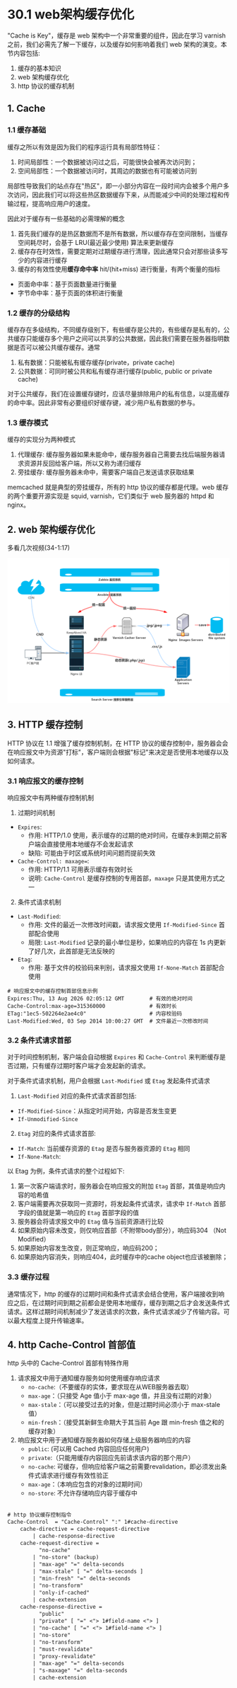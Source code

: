 # 30.1 web架构缓存优化
"Cache is Key"，缓存是 web 架构中一个非常重要的组件，因此在学习 varnish 之前，我们必需先了解一下缓存，以及缓存如何影响着我们 web 架构的演变。本节内容包括:
1. 缓存的基本知识
2. web 架构缓存优化
3. http 协议的缓存机制

## 1. Cache
### 1.1 缓存基础
缓存之所以有效是因为我们的程序运行具有局部性特征：
1. 时间局部性：一个数据被访问过之后，可能很快会被再次访问到；
2. 空间局部性：一个数据被访问时，其周边的数据也有可能被访问到

局部性导致我们的站点存在"热区"，即一小部分内容在一段时间内会被多个用户多次访问，因此我们可以将这些热区数据缓存下来，从而能减少中间的处理过程和传输过程，提高响应用户的速度。

因此对于缓存有一些基础的必需理解的概念
1. 首先我们缓存的是热区数据而不是所有数据，所以缓存存在空间限制，当缓存空间耗尽时，会基于 LRU(最近最少使用) 算法来更新缓存
2. 缓存存在时效性，需要定期对过期缓存进行清理，因此通常只会对那些读多写少的内容进行缓存
3. 缓存的有效性使用**缓存命中率** hit/(hit+miss) 进行衡量，有两个衡量的指标
  - 页面命中率：基于页面数量进行衡量
  - 字节命中率：基于页面的体积进行衡量

### 1.2 缓存的分级结构
缓存存在多级结构，不同缓存级别下，有些缓存是公共的，有些缓存是私有的，公共缓存只能缓存多个用户之间可以共享的公共数据，因此我们需要在服务器指明数据是否可以被公共缓存缓存。通常
1. 私有数据：只能被私有缓存缓存(private，private cache)
2. 公共数据：可同时被公共和私有缓存进行缓存(public, public or private cache)

对于公共缓存，我们在设置缓存键时，应该尽量排除用户的私有信息，以提高缓存的命中率。因此非常有必要组织好缓存键，减少用户私有数据的参与。

### 1.3 缓存模式
缓存的实现分为两种模式
1. 代理缓存: 缓存服务器如果未能命中，缓存服务器自己需要去找后端服务器请求资源并反回给客户端，所以又称为递归缓存
2. 旁挂缓存: 缓存服务器未命中，需要客户端自己发送请求获取结果

memcached 就是典型的旁挂缓存，所有的 http 协议的缓存都是代理。web 缓存的两个重要开源实现是 squid, varnish，它们类似于 web 服务器的 httpd 和 nginx。

## 2. web 架构缓存优化
多看几次视频(34-1:17)

![web_frame.jpg](../images/30/web_frame.jpg)


## 3. HTTP 缓存控制
HTTP 协议在 1.1 增强了缓存控制机制，在 HTTP 协议的缓存控制中，服务器会会在响应报文中为资源"打标"，客户端则会根据"标记"来决定是否使用本地缓存以及如何请求。

### 3.1 响应报文的缓存控制
响应报文中有两种缓存控制机制
1. 过期时间机制
  - `Expires`:
    - 作用: HTTP/1.0 使用，表示缓存的过期的绝对时间，在缓存未到期之前客户端会直接使用本地缓存不会发起请求
    - 缺陷: 可能由于时区或系统时间问题而提前失效
  - `Cache-Control: maxage=`:
    - 作用: HTTP/1.1 可用表示缓存有效时长
    - 说明: `Cache-Control` 是缓存控制的专用首部，`maxage` 只是其使用方式之一
2. 条件式请求机制
  - `Last-Modified`:
    - 作用: 文件的最近一次修改时间戳，请求报文使用 `If-Modified-Since` 首部配合使用
    - 局限: `Last-Modified` 记录的最小单位是秒，如果响应的内容在 1s 内更新了好几次，此首部是无法反映的
  - `Etag`:
    - 作用: 基于文件的校验码来判别，请求报文使用 `If-None-Match` 首部配合使用


```
# 响应报文中的缓存控制首部信息示例
Expires:Thu, 13 Aug 2026 02:05:12 GMT        # 有效的绝对时间
Cache-Control:max-age=315360000              # 有效时长
ETag:"1ec5-502264e2ae4c0"                    # 内容校验码
Last-Modified:Wed, 03 Sep 2014 10:00:27 GMT  # 文件最近一次修改时间
```

### 3.2 条件式请求首部
对于时间控制机制，客户端会自动根据 `Expires` 和 `Cache-Control` 来判断缓存是否过期，只有缓存过期时客户端才会发起新的请求。

对于条件式请求机制，用户会根据 `Last-Modified` 或 `Etag` 发起条件式请求
1. `Last-Modified` 对应的条件式请求首部包括:
  - `If-Modified-Since`：从指定时间开始，内容是否发生变更
  - `If-Unmodified-Since`
2. `Etag` 对应的条件式请求首部:
  - `If-Match`: 当前缓存资源的 `Etag` 是否与服务器资源的 `Etag` 相同
  - `If-None-Match`:

以 Etag 为例，条件式请求的整个过程如下:
1. 第一次客户端请求时，服务器会在响应报文的附加 `Etag` 首部，其值是响应内容的哈希值
2. 客户端需要再次获取同一资源时，将发起条件式请求，请求中 `If-Match` 首部字段的值就是第一响应的 `Etag` 首部字段的值
1. 服务器会将请求报文中的 `Etag` 值与当前资源进行比较
3. 如果原始内容未改变，则仅响应首部（不附带body部分），响应码304 （Not Modified）
2. 如果原始内容发生改变，则正常响应，响应码200；
4. 如果原始内容消失，则响应404，此时缓存中的cache object也应该被删除；


### 3.3 缓存过程
通常情况下，http 的缓存的过期时间和条件式请求会结合使用，客户端接收到响应之后，在过期时间到期之前都会是使用本地缓存，缓存到期之后才会发送条件式请求。这样过期时间机制减少了发送请求的次数，条件式请求减少了传输内容。可以最大程度上提升传输速率。

## 4. http Cache-Control 首部值
http 头中的 Cache-Control 首部有特殊作用
1. 请求报文中用于通知缓存服务如何使用缓存响应请求
    - `no-cache`:（不要缓存的实体，要求现在从WEB服务器去取）
    - `max-age`：（只接受 Age 值小于 max-age 值，并且没有过期的对象）
    - `max-stale`：（可以接受过去的对象，但是过期时间必须小于 max-stale 值）
    - `min-fresh`：（接受其新鲜生命期大于其当前 Age 跟 min-fresh 值之和的缓存对象）
2. 响应报文中用于通知缓存服务器如何存储上级服务器响应的内容
    - `public`: (可以用 Cached 内容回应任何用户)
    - `private`:（只能用缓存内容回应先前请求该内容的那个用户）
    - `no-cache`: 可缓存，但响应给客户端之前需要revalidation，即必须发出条件式请求进行缓存有效性验正
    - `max-age`：（本响应包含的对象的过期时间）
    - `no-store`: 不允许存储响应内容于缓存中

```

# http 协议缓存控制指令
Cache-Control  = "Cache-Control" ":" 1#cache-directive
    cache-directive = cache-request-directive
        | cache-response-directive
    cache-request-directive =
          "no-cache"                          
        | "no-store" (backup)                          
        | "max-age" "=" delta-seconds        
        | "max-stale" [ "=" delta-seconds ]  
        | "min-fresh" "=" delta-seconds      
        | "no-transform"                      
        | "only-if-cached"                  
        | cache-extension                  
    cache-response-directive =
          "public"                              
        | "private" [ "=" <"> 1#field-name <"> ]
        | "no-cache" [ "=" <"> 1#field-name <"> ]
        | "no-store"                            
        | "no-transform"                        
        | "must-revalidate"                    
        | "proxy-revalidate"                    
        | "max-age" "=" delta-seconds            
        | "s-maxage" "=" delta-seconds          
        | cache-extension
```

